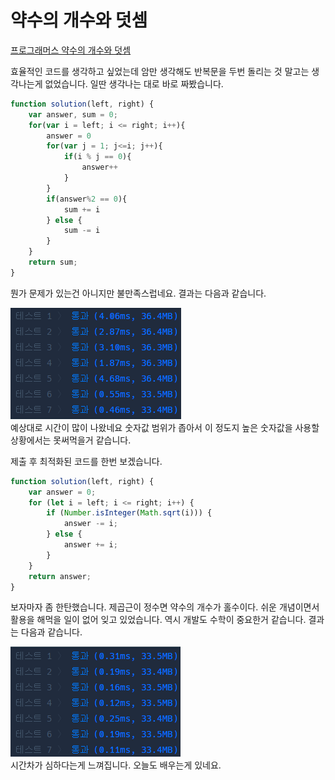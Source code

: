# 약수의 개수와 덧셈  
[프로그래머스 약수의 개수와 덧셈](https://school.programmers.co.kr/learn/courses/30/lessons/77884)  

효율적인 코드를 생각하고 싶었는데 암만 생각해도 반복문을 두번 돌리는 것 말고는 생각나는게 없었습니다. 일딴 생각나는 대로 바로 짜봤습니다.  
```js
function solution(left, right) {
    var answer, sum = 0;
    for(var i = left; i <= right; i++){
        answer = 0
        for(var j = 1; j<=i; j++){
            if(i % j == 0){
                answer++
            }
        }
        if(answer%2 == 0){
            sum += i
        } else {
            sum -= i
        }
    }
    return sum;
}
```  

뭔가 문제가 있는건 아니지만 불만족스럽네요. 결과는 다음과 같습니다.  

![약수의_개수와_덧셈](/img/%EC%95%BD%EC%88%98%EC%9D%98%20%EA%B0%9C%EC%88%98%EC%99%80%20%EB%8D%A7%EC%85%88%20%EA%B2%B0%EA%B3%BC.png)  
예상대로 시간이 많이 나왔네요 숫자값 범위가 좁아서 이 정도지 높은 숫자값을 사용할 상황에서는 못써먹을거 같습니다.  

제출 후 최적화된 코드를 한번 보겠습니다.
```js
function solution(left, right) {
    var answer = 0;
    for (let i = left; i <= right; i++) {
        if (Number.isInteger(Math.sqrt(i))) {
            answer -= i;
        } else {
            answer += i;
        }
    }
    return answer;
}
```  
보자마자 좀 한탄했습니다. 제곱근이 정수면 약수의 개수가 홀수이다. 쉬운 개념이면서 활용을 해먹을 일이 없어 잊고 있었습니다. 역시 개발도 수학이 중요한거 같습니다. 결과는 다음과 같습니다.  

![약수의_개수와_덧셈_최적화](/img/%EC%95%BD%EC%88%98%EC%9D%98%20%EA%B0%9C%EC%88%98%EC%99%80%20%EB%8D%A7%EC%85%88%20%EC%B5%9C%EC%A0%81%ED%99%94.png)  
시간차가 심하다는게 느껴집니다. 오늘도 배우는게 있네요.
